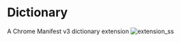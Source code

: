 # Dictionary
A Chrome Manifest v3 dictionary extension
![extension_ss](https://github.com/Sauravroy34/Dictionary/assets/136881235/eb7fffb3-07c5-49b9-b14d-f78e5fff98a7)
